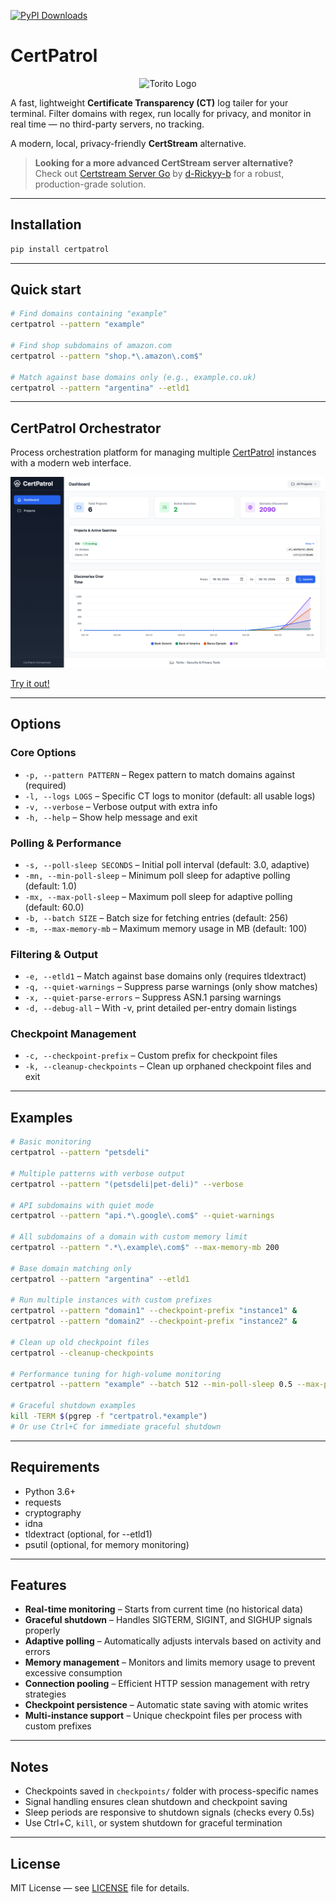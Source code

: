 [![PyPI Downloads](https://static.pepy.tech/personalized-badge/certpatrol?period=total&units=INTERNATIONAL_SYSTEM&left_color=BLACK&right_color=GREEN&left_text=downloads)](https://pepy.tech/projects/certpatrol)

# CertPatrol

<p align="center">
  <img width="609" height="250" alt="Torito Logo" src="https://torito.io/toritocertpatrol.png">
</p>

A fast, lightweight **Certificate Transparency (CT)** log tailer for your terminal. Filter domains with regex, run locally for privacy, and monitor in real time — no third-party servers, no tracking.  

A modern, local, privacy-friendly **CertStream** alternative.

> **Looking for a more advanced CertStream server alternative?**  
> Check out [Certstream Server Go](https://github.com/d-Rickyy-b/certstream-server-go) by [d-Rickyy-b](https://github.com/d-Rickyy-b) for a robust, production-grade solution.

---

## Installation

```bash
pip install certpatrol
```

---

## Quick start

```bash
# Find domains containing "example"
certpatrol --pattern "example"

# Find shop subdomains of amazon.com
certpatrol --pattern "shop.*\.amazon\.com$"

# Match against base domains only (e.g., example.co.uk)
certpatrol --pattern "argentina" --etld1
```

---

## CertPatrol Orchestrator

Process orchestration platform for managing multiple [CertPatrol](https://github.com/ToritoIO/CertPatrol) instances with a modern web interface.

[![CertPatrol Orchestrator](https://raw.githubusercontent.com/ToritoIO/CertPatrol-Orchestrator/main/manager/web/static/images/dashboard.png)](https://github.com/ToritoIO/CertPatrol-Orchestrator)

[Try it out!](https://github.com/ToritoIO/CertPatrol-Orchestrator)

---

## Options

### Core Options
- `-p, --pattern PATTERN` – Regex pattern to match domains against (required)  
- `-l, --logs LOGS` – Specific CT logs to monitor (default: all usable logs)  
- `-v, --verbose` – Verbose output with extra info  
- `-h, --help` – Show help message and exit  

### Polling & Performance
- `-s, --poll-sleep SECONDS` – Initial poll interval (default: 3.0, adaptive)  
- `-mn, --min-poll-sleep` – Minimum poll sleep for adaptive polling (default: 1.0)  
- `-mx, --max-poll-sleep` – Maximum poll sleep for adaptive polling (default: 60.0)  
- `-b, --batch SIZE` – Batch size for fetching entries (default: 256)  
- `-m, --max-memory-mb` – Maximum memory usage in MB (default: 100)  

### Filtering & Output
- `-e, --etld1` – Match against base domains only (requires tldextract)  
- `-q, --quiet-warnings` – Suppress parse warnings (only show matches)  
- `-x, --quiet-parse-errors` – Suppress ASN.1 parsing warnings  
- `-d, --debug-all` – With -v, print detailed per-entry domain listings  

### Checkpoint Management
- `-c, --checkpoint-prefix` – Custom prefix for checkpoint files  
- `-k, --cleanup-checkpoints` – Clean up orphaned checkpoint files and exit  

---

## Examples

```bash
# Basic monitoring
certpatrol --pattern "petsdeli"

# Multiple patterns with verbose output
certpatrol --pattern "(petsdeli|pet-deli)" --verbose

# API subdomains with quiet mode
certpatrol --pattern "api.*\.google\.com$" --quiet-warnings

# All subdomains of a domain with custom memory limit
certpatrol --pattern ".*\.example\.com$" --max-memory-mb 200

# Base domain matching only
certpatrol --pattern "argentina" --etld1

# Run multiple instances with custom prefixes
certpatrol --pattern "domain1" --checkpoint-prefix "instance1" &
certpatrol --pattern "domain2" --checkpoint-prefix "instance2" &

# Clean up old checkpoint files
certpatrol --cleanup-checkpoints

# Performance tuning for high-volume monitoring
certpatrol --pattern "example" --batch 512 --min-poll-sleep 0.5 --max-poll-sleep 30

# Graceful shutdown examples
kill -TERM $(pgrep -f "certpatrol.*example")
# Or use Ctrl+C for immediate graceful shutdown
```

---

## Requirements

- Python 3.6+  
- requests  
- cryptography  
- idna  
- tldextract (optional, for --etld1)  
- psutil (optional, for memory monitoring)  

---

## Features

- **Real-time monitoring** – Starts from current time (no historical data)  
- **Graceful shutdown** – Handles SIGTERM, SIGINT, and SIGHUP signals properly  
- **Adaptive polling** – Automatically adjusts intervals based on activity and errors  
- **Memory management** – Monitors and limits memory usage to prevent excessive consumption  
- **Connection pooling** – Efficient HTTP session management with retry strategies  
- **Checkpoint persistence** – Automatic state saving with atomic writes  
- **Multi-instance support** – Unique checkpoint files per process with custom prefixes  

---

## Notes

- Checkpoints saved in `checkpoints/` folder with process-specific names  
- Signal handling ensures clean shutdown and checkpoint saving  
- Sleep periods are responsive to shutdown signals (checks every 0.5s)  
- Use Ctrl+C, `kill`, or system shutdown for graceful termination  

---

## License

MIT License — see [LICENSE](https://github.com/ToritoIO/CertPatrol/blob/main/LICENSE) file for details.
